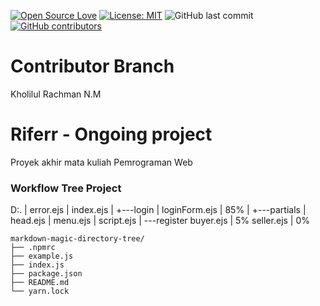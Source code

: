[![Open Source Love](https://badges.frapsoft.com/os/v1/open-source.svg?style=flat)](https://github.com/ellerbrock/open-source-badges/)
[![License: MIT](https://img.shields.io/badge/License-MIT-green.svg)](https://opensource.org/licenses/MIT)
![GitHub last commit](https://img.shields.io/github/last-commit/mramirid/Riferr)
[![GitHub contributors](https://img.shields.io/github/contributors/mramirid/Riferr.svg)](https://GitHub.com/mramirid/Riferr/graphs/contributors/)

# Contributor Branch
Kholilul Rachman N.M

# Riferr - Ongoing project
Proyek akhir mata kuliah Pemrograman Web

### Workflow Tree Project 

D:.
|   error.ejs
|   index.ejs
|
+---login
|       loginForm.ejs | 85%
|
+---partials
|       head.ejs
|       menu.ejs
|       script.ejs
|
\---register
        buyer.ejs | 5%
        seller.ejs | 0%
```
markdown-magic-directory-tree/
├── .npmrc
├── example.js
├── index.js
├── package.json
├── README.md
└── yarn.lock
```
